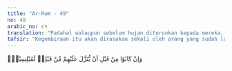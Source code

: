 ```yaml
---
title: "Ar-Rum - 49"
no: 49
arabic_no: ٤٩
translation: "Padahal walaupun sebelum hujan diturunkan kepada mereka, mereka benar-benar telah berputus asa. "
tafsir: "Kegembiraan itu akan dirasakan sekali oleh orang yang sudah lama mengalami kekeringan. Ketiadaan hujan dalam waktu yang lama membuat manusia putus asa. Keputusasaan itu segera sirna begitu hujan turun. Oleh karena itu, seharusnya mereka beriman dan bersyukur."
---
```


وَاِنْ كَانُوْا مِنْ قَبْلِ اَنْ يُّنَزَّلَ عَلَيْهِمْ مِّنْ قَبْلِهٖ لَمُبْلِسِيْنَۚ
